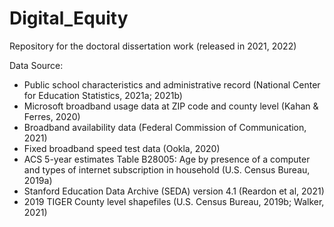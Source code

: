 # Digital_Equity
Repository for the doctoral dissertation work (released in 2021, 2022)

Data Source:

* Public school characteristics and administrative record (National Center for Education Statistics, 2021a; 2021b)
* Microsoft broadband usage data at ZIP code and county level (Kahan & Ferres, 2020)
* Broadband availability data (Federal Commission of Communication, 2021)
* Fixed broadband speed test data (Ookla, 2020)
* ACS 5-year estimates Table B28005: Age by presence of a computer and types of internet subscription in household (U.S. Census Bureau, 2019a)
* Stanford Education Data Archive (SEDA) version 4.1 (Reardon et al, 2021)
* 2019 TIGER County level shapefiles (U.S. Census Bureau, 2019b; Walker, 2021)
